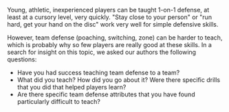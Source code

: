 Young, athletic, inexperienced players can be taught 1-on-1 defense, at
least at a cursory level, very quickly. \"Stay close to your person\" or
\"run hard, get your hand on the disc\" work very well for simple
defensive skills.

However, team defense (poaching, switching, zone) can be harder to
teach, which is probably why so few players are really good at these
skills. In a search for insight on this topic, we asked our authors the
following questions:

-   Have you had success teaching team defense to a team?
-   What did you teach? How did you go about it? Were there specific
    drills that you did that helped players learn?
-   Are there specific team defense attributes that you have found
    particularly difficult to teach?

 

